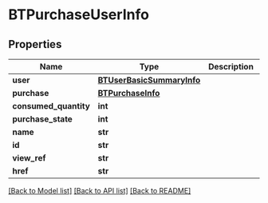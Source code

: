 # BTPurchaseUserInfo

## Properties
Name | Type | Description | Notes
------------ | ------------- | ------------- | -------------
**user** | [**BTUserBasicSummaryInfo**](BTUserBasicSummaryInfo.md) |  | [optional] 
**purchase** | [**BTPurchaseInfo**](BTPurchaseInfo.md) |  | [optional] 
**consumed_quantity** | **int** |  | [optional] 
**purchase_state** | **int** |  | [optional] 
**name** | **str** |  | [optional] 
**id** | **str** |  | [optional] 
**view_ref** | **str** |  | [optional] 
**href** | **str** |  | [optional] 

[[Back to Model list]](../README.md#documentation-for-models) [[Back to API list]](../README.md#documentation-for-api-endpoints) [[Back to README]](../README.md)


